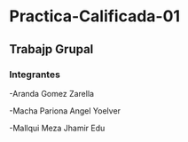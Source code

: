 # Practica-Calificada-01
## Trabajp Grupal
### Integrantes
-Aranda Gomez Zarella

-Macha Pariona Angel Yoelver

-Mallqui Meza Jhamir Edu
